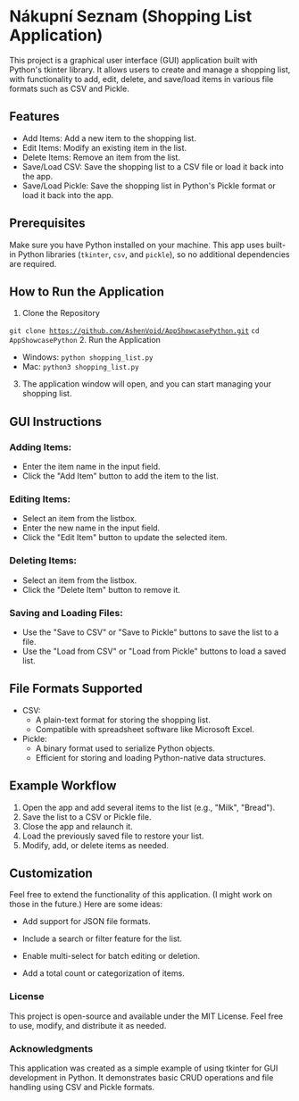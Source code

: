 # Nákupní Seznam (Shopping List Application)
This project is a graphical user interface (GUI) application built with Python's tkinter library. It allows users to create and manage a shopping list, with functionality to add, edit, delete, and save/load items in various file formats such as CSV and Pickle.
## Features
- Add Items: Add a new item to the shopping list.
- Edit Items: Modify an existing item in the list.
- Delete Items: Remove an item from the list.
- Save/Load CSV: Save the shopping list to a CSV file or load it back into the app.
- Save/Load Pickle: Save the shopping list in Python's Pickle format or load it back into the app.
## Prerequisites
Make sure you have Python installed on your machine. This app uses built-in Python libraries (`tkinter`, `csv`, and `pickle`), so no additional dependencies are required.
## How to Run the Application
1. Clone the Repository

<code>git clone https://github.com/AshenVoid/AppShowcasePython.git</code>
<code>cd AppShowcasePython</code>
2. Run the Application
- Windows: <code>python shopping_list.py</code>
- Mac: <code>python3 shopping_list.py</code>
3. The application window will open, and you can start managing your shopping list.
## GUI Instructions
### Adding Items:
- Enter the item name in the input field.
- Click the "Add Item" button to add the item to the list.
### Editing Items:
- Select an item from the listbox.
- Enter the new name in the input field.
- Click the "Edit Item" button to update the selected item.
### Deleting Items:
- Select an item from the listbox.
- Click the "Delete Item" button to remove it.
### Saving and Loading Files:
- Use the "Save to CSV" or "Save to Pickle" buttons to save the list to a file.
- Use the "Load from CSV" or "Load from Pickle" buttons to load a saved list.
## File Formats Supported
- CSV:
  - A plain-text format for storing the shopping list.
  - Compatible with spreadsheet software like Microsoft Excel.
- Pickle:
  - A binary format used to serialize Python objects.
  - Efficient for storing and loading Python-native data structures.

## Example Workflow
1. Open the app and add several items to the list (e.g., "Milk", "Bread").
2. Save the list to a CSV or Pickle file.
3. Close the app and relaunch it.
4. Load the previously saved file to restore your list.
5. Modify, add, or delete items as needed.

## Customization

Feel free to extend the functionality of this application. (I might work on those in the future.) Here are some ideas:

- Add support for JSON file formats.

- Include a search or filter feature for the list.

- Enable multi-select for batch editing or deletion.

- Add a total count or categorization of items.

### License

This project is open-source and available under the MIT License. Feel free to use, modify, and distribute it as needed.

### Acknowledgments

This application was created as a simple example of using tkinter for GUI development in Python. It demonstrates basic CRUD operations and file handling using CSV and Pickle formats.